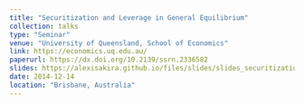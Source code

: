 ```yaml
---
title: "Securitization and Leverage in General Equilibrium"
collection: talks
type: "Seminar"
venue: "University of Queensland, School of Economics"
link: https://economics.uq.edu.au/
paperurl: https://dx.doi.org/10.2139/ssrn.2336582
slides: https://alexisakira.github.io/files/slides/slides_securitization.pdf
date: 2014-12-14
location: "Brisbane, Australia"
---
```

